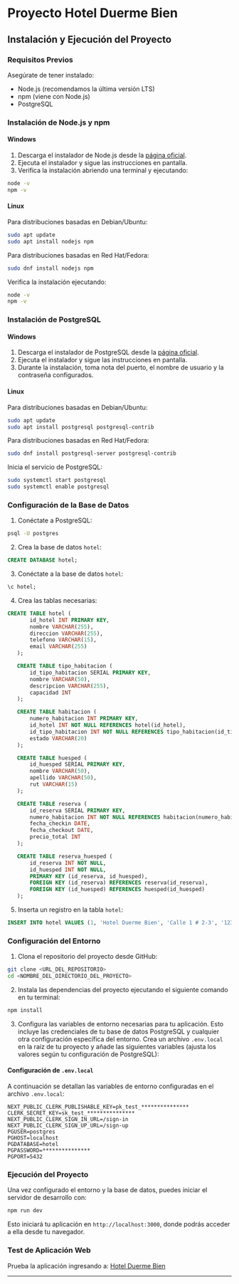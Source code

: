 # Proyecto Hotel Duerme Bien

## Instalación y Ejecución del Proyecto

### Requisitos Previos

Asegúrate de tener instalado:

- Node.js (recomendamos la última versión LTS)
- npm (viene con Node.js)
- PostgreSQL

### Instalación de Node.js y npm

#### Windows

1. Descarga el instalador de Node.js desde la [página oficial](https://nodejs.org/).
2. Ejecuta el instalador y sigue las instrucciones en pantalla.
3. Verifica la instalación abriendo una terminal y ejecutando:

```bash
node -v
npm -v
```

#### Linux

Para distribuciones basadas en Debian/Ubuntu:

```bash
sudo apt update
sudo apt install nodejs npm
```

Para distribuciones basadas en Red Hat/Fedora:

```bash
sudo dnf install nodejs npm
```

Verifica la instalación ejecutando:

```bash
node -v
npm -v
```

### Instalación de PostgreSQL

#### Windows

1. Descarga el instalador de PostgreSQL desde la [página oficial](https://www.postgresql.org/download/windows/).
2. Ejecuta el instalador y sigue las instrucciones en pantalla.
3. Durante la instalación, toma nota del puerto, el nombre de usuario y la contraseña configurados.

#### Linux

Para distribuciones basadas en Debian/Ubuntu:

```bash
sudo apt update
sudo apt install postgresql postgresql-contrib
```

Para distribuciones basadas en Red Hat/Fedora:

```bash
sudo dnf install postgresql-server postgresql-contrib
```

Inicia el servicio de PostgreSQL:

```bash
sudo systemctl start postgresql
sudo systemctl enable postgresql
```

### Configuración de la Base de Datos

1. Conéctate a PostgreSQL:

```bash
psql -U postgres
```

2. Crea la base de datos `hotel`:

```sql
CREATE DATABASE hotel;
```

3. Conéctate a la base de datos `hotel`:

```sql
\c hotel;
```

4. Crea las tablas necesarias:

```sql
CREATE TABLE hotel (
       id_hotel INT PRIMARY KEY,
       nombre VARCHAR(255),
       direccion VARCHAR(255),
       telefono VARCHAR(15),
       email VARCHAR(255)
   );

   CREATE TABLE tipo_habitacion (
       id_tipo_habitacion SERIAL PRIMARY KEY,
       nombre VARCHAR(50),
       descripcion VARCHAR(255),
       capacidad INT
   );

   CREATE TABLE habitacion (
       numero_habitacion INT PRIMARY KEY,
       id_hotel INT NOT NULL REFERENCES hotel(id_hotel),
       id_tipo_habitacion INT NOT NULL REFERENCES tipo_habitacion(id_tipo_habitacion),
       estado VARCHAR(20)
   );

   CREATE TABLE huesped (
       id_huesped SERIAL PRIMARY KEY,
       nombre VARCHAR(50),
       apellido VARCHAR(50),
       rut VARCHAR(15)
   );

   CREATE TABLE reserva (
       id_reserva SERIAL PRIMARY KEY,
       numero_habitacion INT NOT NULL REFERENCES habitacion(numero_habitacion),
       fecha_checkin DATE,
       fecha_checkout DATE,
       precio_total INT
   );

   CREATE TABLE reserva_huesped (
       id_reserva INT NOT NULL,
       id_huesped INT NOT NULL,
       PRIMARY KEY (id_reserva, id_huesped),
       FOREIGN KEY (id_reserva) REFERENCES reserva(id_reserva),
       FOREIGN KEY (id_huesped) REFERENCES huesped(id_huesped)
   );
```

5. Inserta un registro en la tabla `hotel`:

```sql
INSERT INTO hotel VALUES (1, 'Hotel Duerme Bien', 'Calle 1 # 2-3', '1234567', 'hotel@hotel.cl');
```

### Configuración del Entorno

1. Clona el repositorio del proyecto desde GitHub:

```bash
git clone <URL_DEL_REPOSITORIO>
cd <NOMBRE_DEL_DIRECTORIO_DEL_PROYECTO>
```

2. Instala las dependencias del proyecto ejecutando el siguiente comando en tu terminal:

```bash
npm install
```

3. Configura las variables de entorno necesarias para tu aplicación. Esto incluye las credenciales de tu base de datos PostgreSQL y cualquier otra configuración específica del entorno. Crea un archivo `.env.local` en la raíz de tu proyecto y añade las siguientes variables (ajusta los valores según tu configuración de PostgreSQL):

#### Configuración de `.env.local`

A continuación se detallan las variables de entorno configuradas en el archivo `.env.local`:

```env
NEXT_PUBLIC_CLERK_PUBLISHABLE_KEY=pk_test_***************
CLERK_SECRET_KEY=sk_test_***************
NEXT_PUBLIC_CLERK_SIGN_IN_URL=/sign-in
NEXT_PUBLIC_CLERK_SIGN_UP_URL=/sign-up
PGUSER=postgres
PGHOST=localhost
PGDATABASE=hotel
PGPASSWORD=***************
PGPORT=5432
```

### Ejecución del Proyecto

Una vez configurado el entorno y la base de datos, puedes iniciar el servidor de desarrollo con:

```bash
npm run dev
```

Esto iniciará tu aplicación en `http://localhost:3000`, donde podrás acceder a ella desde tu navegador.

### Test de Aplicación Web

Prueba la aplicación ingresando a: [Hotel Duerme Bien](https://hotel-app-production-104f.up.railway.app/)

---
